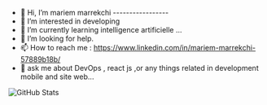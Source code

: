 - 👋 Hi, I’m mariem marrekchi
        -----------------
- 👀 I’m interested in  developing  
- 🌱 I’m currently learning intelligence artificielle ...
- 💞️ I’m looking for help.
- 📫 How to reach me : https://www.linkedin.com/in/mariem-marrekchi-57889b18b/ 
- 👀 ask me about DevOps , react js ,or any things related in development mobile and site web... 
<!---
mariemmarrekchi/mariemmarrekchi is a ✨ special ✨ repository because its `README.md` (this file) appears on your GitHub profile.
You can click the Preview link to take a look at your changes.
--->
![GitHub Stats](https://github-readme-stats.vercel.app/api?username=mariemmarrekchi&theme=radical)

